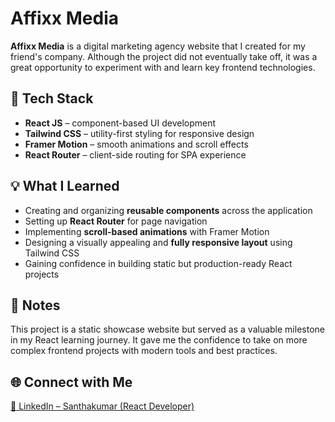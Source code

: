 # Affixx Media

**Affixx Media** is a digital marketing agency website that I created for my friend's company. Although the project did not eventually take off, it was a great opportunity to experiment with and learn key frontend technologies.

## 🚀 Tech Stack

- **React JS** – component-based UI development
- **Tailwind CSS** – utility-first styling for responsive design
- **Framer Motion** – smooth animations and scroll effects
- **React Router** – client-side routing for SPA experience

## 💡 What I Learned

- Creating and organizing **reusable components** across the application
- Setting up **React Router** for page navigation
- Implementing **scroll-based animations** with Framer Motion
- Designing a visually appealing and **fully responsive layout** using Tailwind CSS
- Gaining confidence in building static but production-ready React projects

## 📌 Notes

This project is a static showcase website but served as a valuable milestone in my React learning journey. It gave me the confidence to take on more complex frontend projects with modern tools and best practices.

## 🌐 Connect with Me

[🔗 LinkedIn – Santhakumar (React Developer)](https://www.linkedin.com/in/santhakumar-reactdeveloper/)

